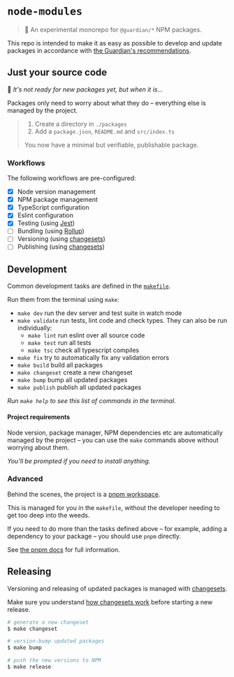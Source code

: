 # `node-modules`

> 🧪 An experimental monorepo for `@guardian/*` NPM packages.

This repo is intended to make it as easy as possible to develop and update packages in accordance with [the Guardian's recommendations](https://github.com/guardian/recommendations/blob/main/npm-packages.md).

## Just your source code

🚧 _It's not ready for new packages yet, but when it is..._

Packages only need to worry about what they do – everything else is managed by the project.

> 1. Create a directory in `./packages`
> 2. Add a `package.json`, `README.md` and `src/index.ts`
>
> You now have a minimal but verifiable, publishable package.

### Workflows

The following workflows are pre-configured:

-   [x] Node version management
-   [x] NPM package management
-   [x] TypeScript configuration
-   [x] Eslint configuration
-   [x] Testing (using [Jest](https://jestjs.io/))
-   [ ] Bundling (using [Rollup](https://rollupjs.org/))
-   [ ] Versioning (using [changesets](https://github.com/atlassian/changesets))
-   [ ] Publishing (using [changesets](https://github.com/atlassian/changesets))

## Development

Common development tasks are defined in the [`makefile`](./Makefile).

Run them from the terminal using `make`:

-   `make dev` run the dev server and test suite in watch mode
-   `make validate` run tests, lint code and check types. They can also be run individually:
    -   `make lint` run eslint over all source code
    -   `make test` run all tests
    -   `make tsc` check all typescript compiles
-   `make fix` try to automatically fix any validation errors
-   `make build` build all packages
-   `make changeset` create a new changeset
-   `make bump` bump all updated packages
-   `make publish` publish all updated packages

_Run `make help` to see this list of commands in the terminal._

#### Project requirements

Node version, package manager, NPM dependencies etc are automatically managed by the project – you can use the `make` commands above without worrying about them.

_You'll be prompted if you need to install anything._

### Advanced

Behind the scenes, the project is a [pnpm workspace](https://pnpm.io/workspaces).

This is managed for you in the `makefile`, without the developer needing to get too deep into the weeds.

If you need to do more than the tasks defined above – for example, adding a dependency to your package – you should use `pnpm` directly.

See [the pnpm docs](https://pnpm.io) for full information.

## Releasing

Versioning and releasing of updated packages is managed with [changesets](https://github.com/atlassian/changesets).

Make sure you understand [how changesets work](https://github.com/atlassian/changesets/blob/main/docs/detailed-explanation.md) before starting a new release.

```bash
# generate a new changeset
$ make changeset

# version-bump updated packages
$ make bump

# push the new versions to NPM
$ make release
```
